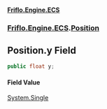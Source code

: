 #### [Friflo.Engine.ECS](index.md 'index')
### [Friflo.Engine.ECS](Friflo.Engine.ECS.md 'Friflo.Engine.ECS').[Position](Position.md 'Friflo.Engine.ECS.Position')

## Position.y Field

```csharp
public float y;
```

#### Field Value
[System.Single](https://docs.microsoft.com/en-us/dotnet/api/System.Single 'System.Single')